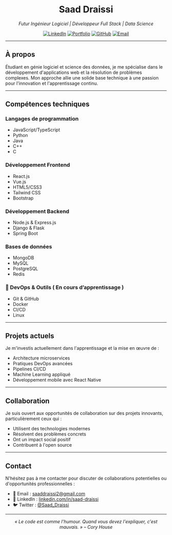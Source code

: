 <!-- Saad Draissi - Profil Professionnel -->
<div align="center">
  <h1>Saad Draissi</h1>
  <p><i>Futur Ingénieur Logiciel | Développeur Full Stack | Data Science</i></p>

[![LinkedIn](https://img.shields.io/badge/LinkedIn-0077B5?style=for-the-badge&logo=linkedin&logoColor=white)](https://linkedin.com/in/saad-draissi)
[![Portfolio](https://img.shields.io/badge/Portfolio-000000?style=for-the-badge&logo=About.me&logoColor=white)](https://saad-draissi.vercel.app/)
[![GitHub](https://img.shields.io/badge/GitHub-100000?style=for-the-badge&logo=github&logoColor=white)](https://github.com/Draissi_Saad)
[![Email](https://img.shields.io/badge/Email-D14836?style=for-the-badge&logo=gmail&logoColor=white)](mailto:saad.draissi.contact@gmail.com)
</div>

---

## À propos

Étudiant en génie logiciel et science des données, je me spécialise dans le développement d'applications web et la résolution de problèmes complexes. Mon approche allie une solide base technique à une passion pour l'innovation et l'apprentissage continu.

---

## Compétences techniques

### Langages de programmation
- JavaScript/TypeScript
- Python
- Java
- C++
- C

### Développement Frontend
- React.js
- Vue.js
- HTML5/CSS3
- Tailwind CSS
- Bootstrap

### Développement Backend
- Node.js & Express.js
- Django & Flask
- Spring Boot

### Bases de données
- MongoDB
- MySQL
- PostgreSQL
- Redis

### 🔧 DevOps & Outils ( En cours d’apprentissage )
- Git & GitHub
- Docker
- CI/CD
- Linux

---

## Projets actuels

Je m'investis actuellement dans l'apprentissage et la mise en œuvre de :
- Architecture microservices
- Pratiques DevOps avancées
- Pipelines CI/CD
- Machine Learning appliqué
- Développement mobile avec React Native

---

## Collaboration

Je suis ouvert aux opportunités de collaboration sur des projets innovants, particulièrement ceux qui :
- Utilisent des technologies modernes
- Résolvent des problèmes concrets
- Ont un impact social positif
- Contribuent à l'open source

---

## Contact

N'hésitez pas à me contacter pour discuter de collaborations potentielles ou d'opportunités professionnelles :

- 📧 Email : [saaddraissi2@gmail.com](mailto:saaddraissi2@gmail.com)
- 💼 LinkedIn : [linkedin.com/in/saad-draissi](https://www.linkedin.com/in/draissi-saad-b45402222/)
- 🐦 Twitter : [@Saad_Draissi](https://x.com/saa37545)


---

<div align="center">
  <p><i>« Le code est comme l'humour. Quand vous devez l'expliquer, c'est mauvais. » – Cory House</i></p>
</div>

